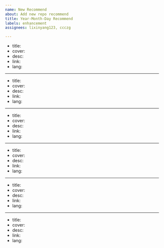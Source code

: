 ```yaml
---
name: New Recommend
about: Add new repo recommend
title: Year-Month-Day Recommend
labels: enhancement
assignees: lixinyang123, ccczg

---
```


- title: 
- cover: 
- desc: 
- link: 
- lang: 
---
- title: 
- cover: 
- desc: 
- link: 
- lang: 
---
- title: 
- cover: 
- desc: 
- link: 
- lang: 
---
- title: 
- cover: 
- desc: 
- link: 
- lang: 
---
- title: 
- cover: 
- desc: 
- link: 
- lang: 
---
- title: 
- cover: 
- desc: 
- link: 
- lang:
